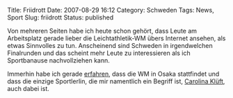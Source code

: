 Title: Friidrott
Date: 2007-08-29 16:12
Category: Schweden
Tags: News, Sport
Slug: friidrott
Status: published

Von mehreren Seiten habe ich heute schon gehört, dass Leute am
Arbeitsplatz gerade lieber die Leichtathletik-WM übers Internet ansehen,
als etwas Sinnvolles zu tun. Anscheinend sind Schweden in irgendwelchen
Finalrunden und das scheint mehr Leute zu interessieren als ich
Sportbanause nachvollziehen kann.

Immerhin habe ich gerade
[erfahren](http://www.dn.se/DNet/jsp/polopoly.jsp?d=2345), dass die WM
in Osaka stattfindet und dass die einzige Sportlerlin, die mir
namentlich ein Begriff ist, [Carolina
Klüft](http://de.wikipedia.org/wiki/Carolina_Kl%C3%BCft), auch dabei
ist.

